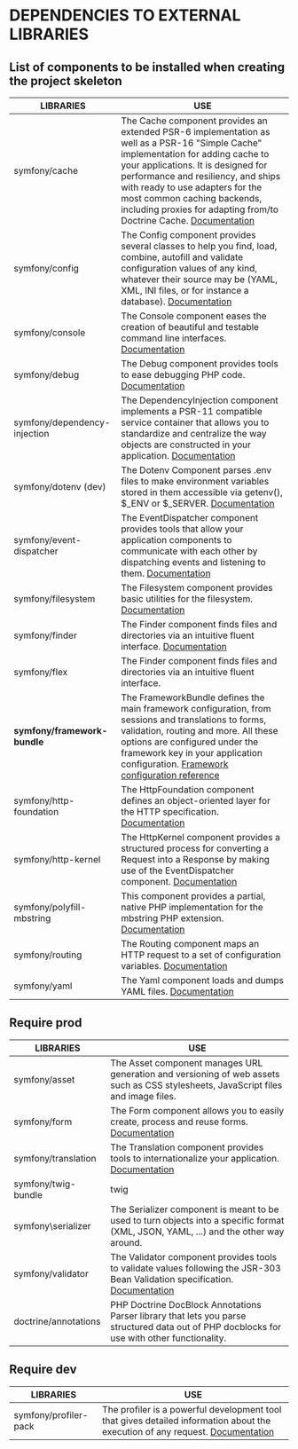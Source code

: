 # DEPENDENCIES TO EXTERNAL LIBRARIES
## List of components to be installed when creating the project skeleton

| LIBRARIES | USE |
| --------- | --- |
| symfony/cache | The Cache component provides an extended PSR-6 implementation as well as a PSR-16 "Simple Cache" implementation for adding cache to your applications. It is designed for performance and resiliency, and ships with ready to use adapters for the most common caching backends, including proxies for adapting from/to Doctrine Cache. [Documentation](https://symfony.com/doc/current/components/cache.html)  |
| symfony/config | The Config component provides several classes to help you find, load, combine, autofill and validate configuration values of any kind, whatever their source may be (YAML, XML, INI files, or for instance a database). [Documentation](https://symfony.com/doc/current/components/config.html) |
| symfony/console | The Console component eases the creation of beautiful and testable command line interfaces. [Documentation](https://symfony.com/doc/current/components/console.html) |
| symfony/debug | The Debug component provides tools to ease debugging PHP code. [Documentation](https://symfony.com/doc/current/components/debug.html)|
| symfony/dependency-injection |The DependencyInjection component implements a PSR-11 compatible service container that allows you to standardize and centralize the way objects are constructed in your application. [Documentation](https://symfony.com/doc/current/components/dependency_injection.html) |
| symfony/dotenv (dev) | The Dotenv Component parses .env files to make environment variables stored in them accessible via getenv(), $_ENV or $_SERVER. [Documentation](https://symfony.com/doc/current/components/dotenv.html) |
| symfony/event-dispatcher | The EventDispatcher component provides tools that allow your application components to communicate with each other by dispatching events and listening to them. [Documentation](https://symfony.com/doc/current/components/event_dispatcher.html) |
| symfony/filesystem | The Filesystem component provides basic utilities for the filesystem. [Documentation](https://symfony.com/doc/current/components/filesystem.html) |
| symfony/finder | The Finder component finds files and directories via an intuitive fluent interface. [Documentation](https://symfony.com/doc/current/components/finder.html) | 
| symfony/flex | The Finder component finds files and directories via an intuitive fluent interface. |
| **symfony/framework-bundle** | The FrameworkBundle defines the main framework configuration, from sessions and translations to forms, validation, routing and more. All these options are configured under the framework key in your application configuration. [Framework configuration reference](https://symfony.com/doc/current/reference/configuration/framework.html) |
| symfony/http-foundation | The HttpFoundation component defines an object-oriented layer for the HTTP specification. [Documentation](https://symfony.com/doc/current/components/http_foundation.html) |
| symfony/http-kernel | The HttpKernel component provides a structured process for converting a Request into a Response by making use of the EventDispatcher component. [Documentation](https://symfony.com/doc/current/components/http_kernel.html) |
| symfony/polyfill-mbstring | This component provides a partial, native PHP implementation for the mbstring PHP extension. [Documentation](https://symfony.com/doc/current/components/polyfill_intl_normalizer.html) |
| symfony/routing | The Routing component maps an HTTP request to a set of configuration variables. [Documentation](https://symfony.com/doc/current/components/routing.html) |
| symfony/yaml | The Yaml component loads and dumps YAML files. [Documentation](https://symfony.com/doc/current/components/yaml.html) |

## Require prod
| LIBRARIES | USE |
| --------- | --- |
| symfony/asset | The Asset component manages URL generation and versioning of web assets such as CSS stylesheets, JavaScript files and image files. |
| symfony/form | The Form component allows you to easily create, process and reuse forms. [Documentation](https://symfony.com/doc/current/components/form.html) |
| symfony/translation |The Translation component provides tools to internationalize your application. [Documentation](https://symfony.com/doc/current/components/translation.html) |
| symfony/twig-bundle | twig |
| symfony\serializer | The Serializer component is meant to be used to turn objects into a specific format (XML, JSON, YAML, ...) and the other way around. |
| symfony/validator | The Validator component provides tools to validate values following the JSR-303 Bean Validation specification. [Documentation](https://symfony.com/doc/current/components/validator.html) |
| doctrine/annotations | PHP Doctrine DocBlock Annotations Parser library that lets you parse structured data out of PHP docblocks for use with other functionality. |

## Require dev

| LIBRARIES | USE |
| --------- | --- |
| symfony/profiler-pack | The profiler is a powerful development tool that gives detailed information about the execution of any request. [Documentation](https://symfony.com/doc/current/profiler.html) |





